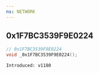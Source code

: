 ```yaml
---
ns: NETWORK
---
```

## 0x1F7BC3539F9E0224

```c
// 0x1F7BC3539F9E0224
void _0x1F7BC3539F9E0224();
```

```
Introduced: v1180
```

